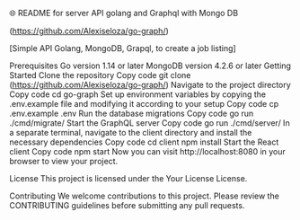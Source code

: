 🌐 README for server API golang and Graphql with Mongo DB

(https://github.com/Alexiseloza/go-graph/)

[Simple API Golang, MongoDB, Grapql, to create a job listing]

Prerequisites
Go version 1.14 or later
MongoDB version 4.2.6 or later
Getting Started
Clone the repository
Copy code
git clone (https://github.com/Alexiseloza/go-graph/)
Navigate to the project directory
Copy code
cd go-graph
Set up environment variables by copying the .env.example file and modifying it according to your setup
Copy code
cp .env.example .env
Run the database migrations
Copy code
go run ./cmd/migrate/
Start the GraphQL server
Copy code
go run ./cmd/server/
In a separate terminal, navigate to the client directory and install the necessary dependencies
Copy code
cd client
npm install
Start the React client
Copy code
npm start
Now you can visit http://localhost:8080 in your browser to view your project.

License
This project is licensed under the Your License License.

Contributing
We welcome contributions to this project. Please review the CONTRIBUTING guidelines before submitting any pull requests.

